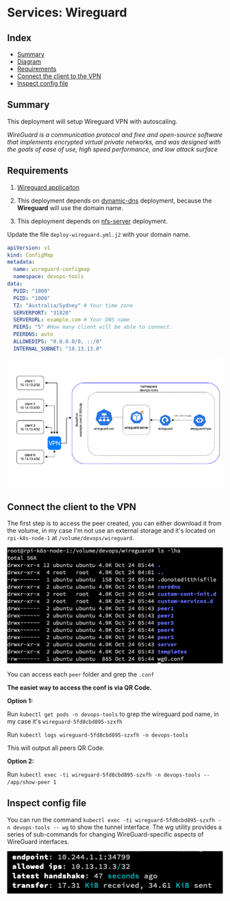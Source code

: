 # Services: Wireguard

## Index

- [Summary](#summary)
- [Diagram](#diagram)
- [Requirements](#requirements)
- [Connect the client to the VPN](#connect-the-client-to-the-vpn)
- [Inspect config file](#inspect-config-file)

## Summary

This deployment will setup Wireguard VPN with autoscaling.

_WireGuard is a communication protocol and free and open-source software that implements encrypted virtual private networks, and was designed with the goals of ease of use, high speed performance, and low attack surface_

## Requirements

1. <a href=https://www.wireguard.com/install/>Wireguard applicaiton</a>

2. This deployment depends on [dynamic-dns](../dynamic-dns/README.md) deployment, because the **Wireguard** will use the domain name.

3. This deployment depends on [nfs-server](../nfs-server/README.md) deployment.

Update the file `deploy-wireguard.yml.j2` with your domain name.

```yaml
apiVersion: v1
kind: ConfigMap
metadata:
  name: wireguard-configmap
  namespace: devops-tools
data:
  PUID: "1000"
  PGID: "1000"
  TZ: "Australia/Sydney" # Your time zone
  SERVERPORT: "31820"
  SERVERURL: example.com # Your DNS name
  PEERS: "5" #How many client will be able to connect.
  PEERDNS: auto
  ALLOWEDIPS: "0.0.0.0/0, ::/0"
  INTERNAL_SUBNET: "10.13.13.0"
```

![wireguarg](../../../img/wireguard.png)

## Connect the client to the VPN

The first step is to access the peer created, you can either download it from the volume, in my case I'm not use an external storage and it's located on `rpi-k8s-node-1` at `/volume/devops/wireguard`.

![wireguarg-peer](../../../img/wireguard-peer.png)

You can access each `peer` folder and grep the `.conf`

**The easiet way to access the conf is via QR Code.**

**Option 1:**

Run `kubectl get pods -n devops-tools` to grep the wireguard pod name, in my case it's `wireguard-5fd8cbd895-szxfh`

Run `kubectl logs wireguard-5fd8cbd895-szxfh -n devops-tools`

This will output all peers QR Code.

**Option 2:**

Run `kubectl exec -ti wireguard-5fd8cbd895-szxfh -n devops-tools -- /app/show-peer 1`

## Inspect config file

You can run the command `kubectl exec -ti wireguard-5fd8cbd895-szxfh -n devops-tools -- wg` to show the tunnel interface. The wg utility provides a series of sub-commands for changing WireGuard-specific aspects of WireGuard interfaces.

![wireguard-handshake](../../../img/wireguard-handshake.png)
